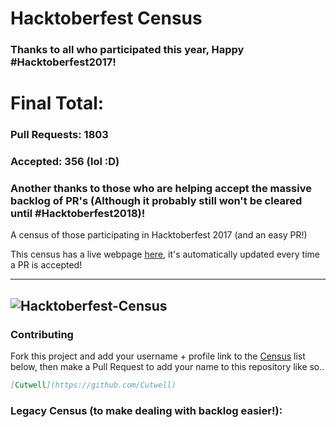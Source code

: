 # Hacktoberfest Census

### Thanks to all who participated this year, Happy #Hacktoberfest2017!

# Final Total:
### Pull Requests: 1803
### Accepted: 356 (lol :D)

### Another thanks to those who are helping accept the massive backlog of PR's (Although it probably still won't be cleared until #Hacktoberfest2018)!

A census of those participating in Hacktoberfest 2017 (and an easy PR!)

This census has a live webpage [here](https://cutwell.github.io/Hacktoberfest-Census), it's automatically updated every time a PR is accepted!

---
![Hacktoberfest-Census](static/img/Hackcensus.png "Hacktoberfest-Census")
---

### Contributing
Fork this project and add your username + profile link to the [Census](https://github.com/Cutwell/Hacktoberfest-Census#census) list below, then make a Pull Request to add your name to this repository like so..
```markdown
[Cutwell](https://github.com/Cutwell)
```

### Legacy Census (to make dealing with backlog easier!):


